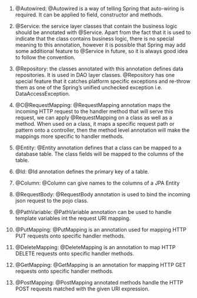 1. @Autowired: @Autowired is a way of telling Spring that auto-wiring is required. It can be applied to field, constructor and methods.   

2. @Service: the service layer classes that contain the business logic should be annotated with @Service. Apart from the fact that it is used to indicate that the class contains business logic, there is no special meaning to this annotation, however it is possible that Spring may add some additional feature to @Service in future, so it is always good idea to follow the convention.   

3. @Repository: the classes annotated with this annotation defines data repositories. It is used in DAO layer classes. @Repository has one special feature that it catches platform specific exceptions and re-throw them as one of the Spring’s unified unchecked exception i.e. DataAccessException.

4. @C@RequestMapping: @RequestMapping annotation maps the incoming HTTP request to the handler method that will serve this request, we can apply @RequestMapping on a class as well as a method. When used on a class, it maps a specific request path or pattern onto a controller, then the method level annotation will make the mappings more specific to handler methods.   

5. @Entity: @Entity annotation defines that a class can be mapped to a database table. The class fields will be mapped to the columns of the table.    

6. @Id: @Id annotation defines the primary key of a table.   

7. @Column: @Column can give names to the columns of a JPA Entity    

8. @RequestBody: @RequestBody annotation is used to bind the incoming json request to the pojo class.     

9. @PathVariable: @PathVariable annotation can be used to handle template variables int the request URI mapping.     

10. @PutMapping: @PutMapping is an annotation used for mapping HTTP PUT requests onto specific handler methods.    

11. @DeleteMapping: @DeleteMapping is an annotation to map HTTP DELETE requests onto specific handler methods.    

12. @GetMapping: @GetMapping is an annotation for mapping HTTP GET requests onto specific handler methods.     

13. @PostMapping: @PostMapping annotated methods handle the HTTP POST requests matched with the given URI expression.      
